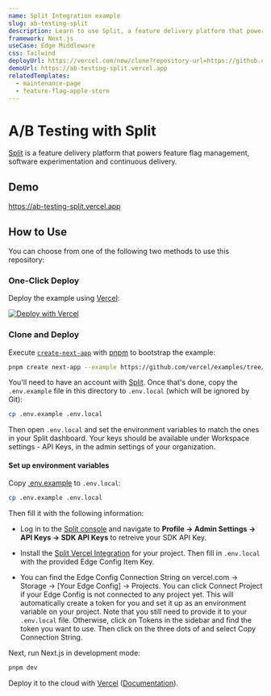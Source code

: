 ```yaml
---
name: Split Integration example
slug: ab-testing-split
description: Learn to use Split, a feature delivery platform that powers feature flag management, software experimentation and continuous delivery.
framework: Next.js
useCase: Edge Middleware
css: Tailwind
deployUrl: https://vercel.com/new/clone?repository-url=https://github.com/vercel/examples/tree/main/edge-middleware/feature-flag-split&env=SPLIT_SDK_CLIENT_API_KEY,EDGE_CONFIG,EDGE_CONFIG_SPLIT_ITEM_KEY&project-name=feature-flag-split&repository-name=feature-flag-split&integration-ids=oac_bic40oWF5k9pDFboJhKYqMd1&edge-config-stores=%7B%22EDGE_CONFIG%22%3A%7B%7D%7D
demoUrl: https://ab-testing-split.vercel.app
relatedTemplates:
  - maintenance-page
  - feature-flag-apple-store
---
```


# A/B Testing with Split

[Split](https://www.split.io/) is a feature delivery platform that powers feature flag management, software experimentation and continuous delivery.

## Demo

https://ab-testing-split.vercel.app

## How to Use

You can choose from one of the following two methods to use this repository:

### One-Click Deploy

Deploy the example using [Vercel](https://vercel.com?utm_source=github&utm_medium=readme):

[![Deploy with Vercel](https://vercel.com/button)](https://vercel.com/new/clone?repository-url=https://github.com/vercel/examples/tree/main/edge-middleware/feature-flag-split&env=SPLIT_SDK_CLIENT_API_KEY,EDGE_CONFIG,EDGE_CONFIG_SPLIT_ITEM_KEY&project-name=feature-flag-split&repository-name=feature-flag-split&integration-ids=oac_bic40oWF5k9pDFboJhKYqMd1&edge-config-stores=%7B%22EDGE_CONFIG%22%3A%7B%7D%7D)

### Clone and Deploy

Execute [`create-next-app`](https://github.com/vercel/next.js/tree/canary/packages/create-next-app) with [pnpm](https://pnpm.io/installation) to bootstrap the example:

```bash
pnpm create next-app --example https://github.com/vercel/examples/tree/main/edge-middleware/feature-flag-split feature-flag-split
```

You'll need to have an account with [Split](https://www.split.io/signup/). Once that's done, copy the `.env.example` file in this directory to `.env.local` (which will be ignored by Git):

```bash
cp .env.example .env.local
```

Then open `.env.local` and set the environment variables to match the ones in your Split dashboard. Your keys should be available under Workspace settings - API Keys, in the admin settings of your organization.

#### Set up environment variables

Copy [.env.example](./env.example) to `.env.local`:

```bash
cp .env.example .env.local
```

Then fill it with the following information:

- Log in to the [Split console](https://app.split.io/login) and navigate to **Profile -> Admin Settings -> API Keys -> SDK API Keys** to retreive your SDK API Key.

- Install the [Split Vercel Integration](https://vercel.com/integrations/split) for your project.
  Then fill in `.env.local` with the provided Edge Config Item Key.

- You can find the Edge Config Connection String on vercel.com -> Storage -> \[Your Edge Config\] -> Projects. You can click Connect Project if your Edge Config is not connected to any project yet. This will automatically create a token for you and set it up as an environment variable on your project. Note that you still need to provide it to your `.env.local` file. Otherwise, click on Tokens in the sidebar and find the token you want to use. Then click on the three dots of and select Copy Connection String.

Next, run Next.js in development mode:

```bash
pnpm dev
```

Deploy it to the cloud with [Vercel](https://vercel.com/new?utm_source=github&utm_medium=readme&utm_campaign=edge-middleware-eap) ([Documentation](https://nextjs.org/docs/deployment)).
